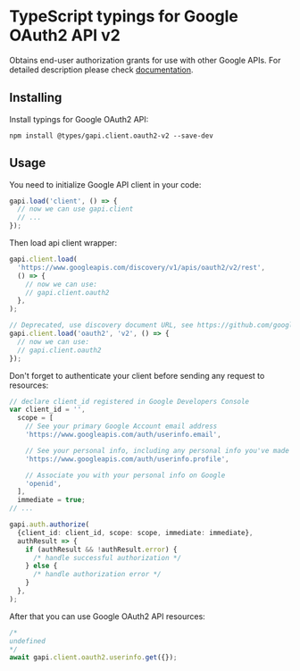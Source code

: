 # TypeScript typings for Google OAuth2 API v2

Obtains end-user authorization grants for use with other Google APIs.
For detailed description please check [documentation](https://developers.google.com/identity/protocols/oauth2/).

## Installing

Install typings for Google OAuth2 API:

```
npm install @types/gapi.client.oauth2-v2 --save-dev
```

## Usage

You need to initialize Google API client in your code:

```typescript
gapi.load('client', () => {
  // now we can use gapi.client
  // ...
});
```

Then load api client wrapper:

```typescript
gapi.client.load(
  'https://www.googleapis.com/discovery/v1/apis/oauth2/v2/rest',
  () => {
    // now we can use:
    // gapi.client.oauth2
  },
);
```

```typescript
// Deprecated, use discovery document URL, see https://github.com/google/google-api-javascript-client/blob/master/docs/reference.md#----gapiclientloadname----version----callback--
gapi.client.load('oauth2', 'v2', () => {
  // now we can use:
  // gapi.client.oauth2
});
```

Don't forget to authenticate your client before sending any request to resources:

```typescript
// declare client_id registered in Google Developers Console
var client_id = '',
  scope = [
    // See your primary Google Account email address
    'https://www.googleapis.com/auth/userinfo.email',

    // See your personal info, including any personal info you've made publicly available
    'https://www.googleapis.com/auth/userinfo.profile',

    // Associate you with your personal info on Google
    'openid',
  ],
  immediate = true;
// ...

gapi.auth.authorize(
  {client_id: client_id, scope: scope, immediate: immediate},
  authResult => {
    if (authResult && !authResult.error) {
      /* handle successful authorization */
    } else {
      /* handle authorization error */
    }
  },
);
```

After that you can use Google OAuth2 API resources: <!-- TODO: make this work for multiple namespaces -->

```typescript
/*
undefined
*/
await gapi.client.oauth2.userinfo.get({});
```
